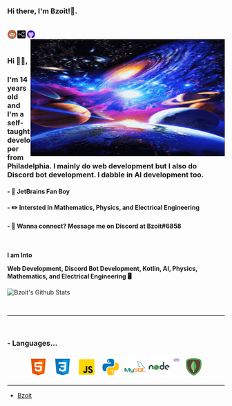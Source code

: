 ### Hi there, I'm Bzoit!👋.


<br/>
<a href="https://www.reddit.com/user/Super_Pay_592">
  <img align="left" alt="Reddit" width="22px" src="https://github.com/bzoit/bzoit/blob/main/icons8-reddit-48.png" />
</a>
<a href="https://stackshare.io/bzoit">
  <img align="left" alt="Stackshare" width="22px" src="https://github.com/bzoit/bzoit/blob/main/icons8-stackshare-50.png" />
</a>
<a href="https://github.com/bzoit">
  <img align="left" alt="Github" width="22px" src="https://github.com/bzoit/bzoit/blob/main/icons8-github-48.png" />
</a>

<br />

<img align="right" height="270px" width="450px" alt="GIF" src="https://raw.githubusercontent.com/bzoit/bzoit/master/giphy.gif" />
<br />

### Hi 🙋‍♂️,
### I'm 14 years old and I'm a self-taught developer from Philadelphia. I mainly do web development but I also do Discord bot development. I dabble in AI development too.


#### - 🚀 JetBrains Fan Boy

#### - ✏️ Intersted In Mathematics, Physics, and Electrical Engineering

#### - 💬 Wanna connect? Message me on Discord at Bzoit#6858


<br />


**I am Into**

**Web Development, Discord Bot Development, Kotlin, AI, Physics, Mathematics, and Electrical Engineering 🖥️**
<br />


![Bzoit's Github Stats](https://github-readme-stats.vercel.app/api?username=bzoit&show_icons=true&title_color=fff&icon_color=79ff97&text_color=9f9f9f&bg_color=151515)

<br />

*************

<br />

### - Languages...

<p align="center">
 <img src="https://github.com/bzoit/bzoit/blob/main/icons8-html-5-48.png" alt="HTML" style="vertical-align:top; margin:4px"><img src="https://github.com/bzoit/bzoit/blob/main/icons8-css3-48.png"alt="CSS" style="vertical-align:top; margin:4px"><img src="https://github.com/bzoit/bzoit/blob/main/icons8-javascript-48.png" alt="JS" style="vertical-align:top; margin:4px"><img src="https://github.com/bzoit/bzoit/blob/main/icons8-python-48.png" style="vertical-align:top; margin:4px"><img src="https://github.com/bzoit/bzoit/blob/main/icons8-mysql-logo-48.png" alt="MySQL" style="vertical-align:top; margin:4px"><img src="https://github.com/bzoit/bzoit/blob/main/icons8-nodejs-48.png" alt="NodeJS" style="vertical-align:top; margin:4px"><img src="https://github.com/bzoit/bzoit/blob/main/icons8-php-logo-16.png" alt="PHP" style="vertical-align:top; margin:4px"><img src="https://github.com/bzoit/bzoit/blob/main/icons8-mongodb-48.png" alt="MongoDB" style="vertical-align:top; margin:4px">
</p>

***********************************


- [Bzoit](https://github.com/bzoit)
